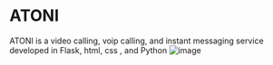﻿# ATONI
 ATONI is a video calling, voip calling, and instant messaging service developed in Flask, html, css , and Python
![image](https://github.com/magikflowz/ATONI/assets/84246381/405f8693-bdd2-44cc-bc2d-a56c045a985a)
